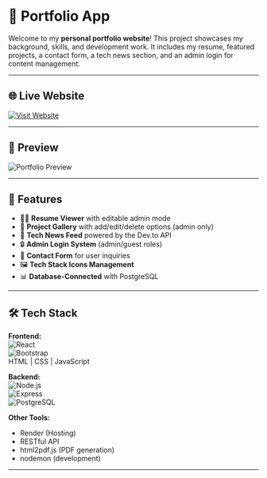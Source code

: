 # 💼 Portfolio App

Welcome to my **personal portfolio website**! This project showcases my background, skills, and development work. It includes my resume, featured projects, a contact form, a tech news section, and an admin login for content management.

---

## 🌐 Live Website
[![Visit Website](https://img.shields.io/badge/Live-Portfolio-blue?style=flat-square&logo=webmoney)](https://portfolio-5yr2.onrender.com)

---

## 📸 Preview
![Portfolio Preview](https://github.com/user-attachments/assets/dbb4e9a2-d5b3-42f2-8d44-9370e276446a)

---

## 🚀 Features

- 🧑‍💼 **Resume Viewer** with editable admin mode  
- 📁 **Project Gallery** with add/edit/delete options (admin only)  
- 📰 **Tech News Feed** powered by the Dev.to API  
- 🔒 **Admin Login System** (admin/guest roles)  
- 📨 **Contact Form** for user inquiries  
- 🖼️ **Tech Stack Icons Management**  
- 📊 **Database-Connected** with PostgreSQL  

---

## 🛠️ Tech Stack

**Frontend:**  
![React](https://img.shields.io/badge/React-61DAFB?style=flat-square&logo=react&logoColor=white)  
![Bootstrap](https://img.shields.io/badge/Bootstrap-563D7C?style=flat-square&logo=bootstrap&logoColor=white)  
HTML | CSS | JavaScript  

**Backend:**  
![Node.js](https://img.shields.io/badge/Node.js-339933?style=flat-square&logo=node.js&logoColor=white)  
![Express](https://img.shields.io/badge/Express-000000?style=flat-square&logo=express&logoColor=white)  
![PostgreSQL](https://img.shields.io/badge/PostgreSQL-316192?style=flat-square&logo=postgresql&logoColor=white)  

**Other Tools:**  
- Render (Hosting)  
- RESTful API  
- html2pdf.js (PDF generation)  
- nodemon (development)

---


